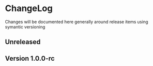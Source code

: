 # ChangeLog
Changes will be documented here generally around release items using symantic versioning

## Unreleased

## Version 1.0.0-rc
